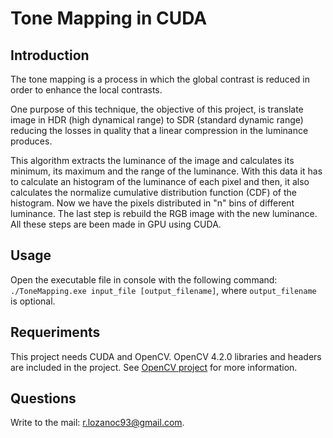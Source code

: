# Tone Mapping in CUDA

## Introduction

The tone mapping is a process in which the global contrast is reduced in order to enhance the local contrasts. 

One purpose of this technique, the objective of this project, is translate image in HDR (high dynamical range) to SDR (standard dynamic range) reducing the losses in quality that a linear compression in the luminance produces.

This algorithm extracts the luminance of the image and calculates its minimum, its maximum and the range of the luminance. With this data it has to calculate an histogram of the luminance of each pixel and then, it also calculates the normalize cumulative distribution function (CDF) of the histogram. Now we have the pixels distributed in "n" bins of different luminance. The last step is rebuild the RGB image with the new luminance. All these steps are been made in GPU using CUDA.


## Usage

Open the executable file in console with the following command: `./ToneMapping.exe input_file [output_filename]`, where `output_filename` is optional.


## Requeriments

This project needs CUDA and OpenCV. OpenCV 4.2.0 libraries and headers are included in the project. See [OpenCV project](https://opencv.org/) for more information.

## Questions

Write to the mail: r.lozanoc93@gmail.com.